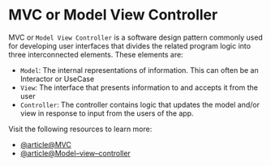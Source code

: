 # MVC or Model View Controller

MVC or `Model View Controller` is a software design pattern commonly used for developing user interfaces that divides the related program logic into three interconnected elements. These elements are:

- `Model`: The internal representations of information. This can often be an Interactor or UseCase
- `View`: The interface that presents information to and accepts it from the user
- `Controller`: The controller contains logic that updates the model and/or view in response to input from the users of the app.

Visit the following resources to learn more:

- [@article@MVC](https://developer.mozilla.org/en-US/docs/Glossary/MVC)
- [@article@Model–view–controller](https://en.wikipedia.org/wiki/Model%E2%80%93view%E2%80%93controller)